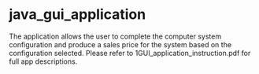 # java_gui_application
The application allows the user to complete the computer system configuration and produce a sales price for the system based on the configuration selected. Please refer to 1GUI_application_instruction.pdf for full app descriptions.

